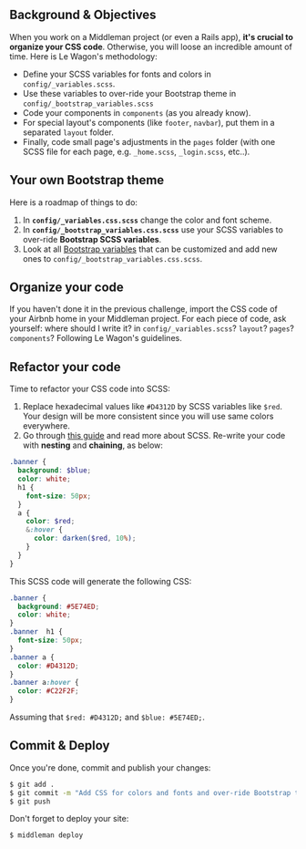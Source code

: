 ## Background & Objectives

When you work on a Middleman project (or even a Rails app), **it's crucial to organize your CSS code**. Otherwise, you will loose an incredible amount of time. Here is Le Wagon's methodology:


- Define your SCSS variables for fonts and colors in `config/_variables.scss`.
- Use these variables to over-ride your Bootstrap theme in `config/_bootstrap_variables.scss`
- Code your components in `components` (as you already know).
- For special layout's components (like `footer`, `navbar`), put them in a separated `layout` folder.
- Finally, code small page's adjustments in the `pages` folder (with one SCSS file for each page, e.g. `_home.scss`, `_login.scss`, etc..).


## Your own Bootstrap theme

Here is a roadmap of things to do:

1. In **`config/_variables.css.scss`** change the color and font scheme.
1. In **`config/_bootstrap_variables.css.scss`** use your SCSS variables to over-ride **Bootstrap SCSS variables**.
1. Look at all [Bootstrap variables](http://getbootstrap.com/customize/#less-variables) that can be customized and add new ones to `config/_bootstrap_variables.css.scss`.

## Organize your code

If you haven't done it in the previous challenge, import the CSS code of your Airbnb home in your Middleman project. For each piece of code, ask yourself: where should I write it? in `config/_variables.scss`? `layout`? `pages`? `components`? Following Le Wagon's guidelines.


## Refactor your code

Time to refactor your CSS code into SCSS:

1. Replace hexadecimal values like `#D4312D` by SCSS variables like `$red`. Your design will be more consistent since you will use same colors everywhere.
1. Go through [this guide](http://sass-lang.com/guide) and read more about SCSS. Re-write your code with **nesting** and **chaining**, as below:


```scss
.banner {
  background: $blue;
  color: white;
  h1 {
    font-size: 50px;
  }
  a {
    color: $red;
    &:hover {
      color: darken($red, 10%);
    }
  }
}
```

This SCSS code will generate the following CSS:


```css
.banner {
  background: #5E74ED;
  color: white;
}
.banner  h1 {
  font-size: 50px;
}
.banner a {
  color: #D4312D;
}
.banner a:hover {
  color: #C22F2F;
}
```

Assuming that `$red: #D4312D;` and `$blue: #5E74ED;`.

## Commit & Deploy

Once you're done, commit and publish your changes:

```bash
$ git add .
$ git commit -m "Add CSS for colors and fonts and over-ride Bootstrap theme"
$ git push
```

Don't forget to deploy your site:

```bash
$ middleman deploy
```
